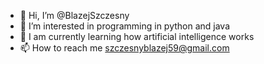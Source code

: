 - 👋 Hi, I’m @BlazejSzczesny
- 👀 I’m interested in programming in python and java
- 🌱 I am currently learning how artificial intelligence works
- 📫 How to reach me szczesnyblazej59@gmail.com

<!---
BlazejSzczesny/BlazejSzczesny is a ✨ special ✨ repository because its `README.md` (this file) appears on your GitHub profile.
You can click the Preview link to take a look at your changes.
--->
